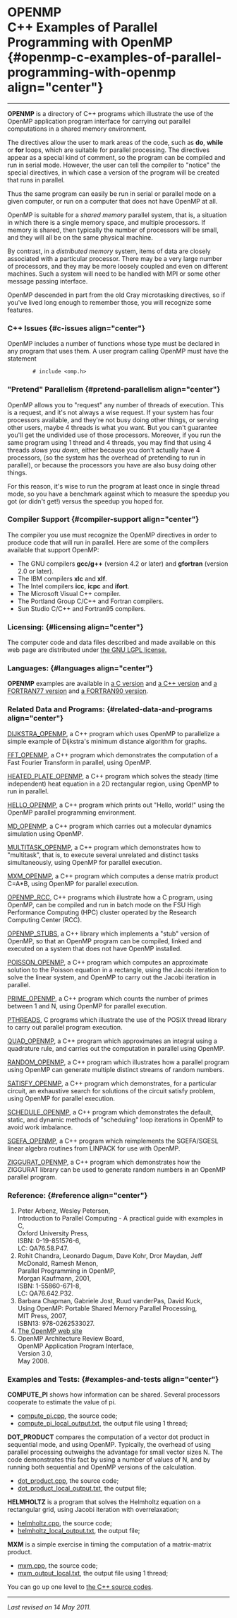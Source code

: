 OPENMP\
C++ Examples of Parallel Programming with OpenMP {#openmp-c-examples-of-parallel-programming-with-openmp align="center"}
================================================

------------------------------------------------------------------------

**OPENMP** is a directory of C++ programs which illustrate the use of
the OpenMP application program interface for carrying out parallel
computations in a shared memory environment.

The directives allow the user to mark areas of the code, such as **do**,
**while** or **for** loops, which are suitable for parallel processing.
The directives appear as a special kind of comment, so the program can
be compiled and run in serial mode. However, the user can tell the
compiler to "notice" the special directives, in which case a version of
the program will be created that runs in parallel.

Thus the same program can easily be run in serial or parallel mode on a
given computer, or run on a computer that does not have OpenMP at all.

OpenMP is suitable for a *shared memory* parallel system, that is, a
situation in which there is a single memory space, and multiple
processors. If memory is shared, then typically the number of processors
will be small, and they will all be on the same physical machine.

By contrast, in a *distributed memory* system, items of data are closely
associated with a particular processor. There may be a very large number
of processors, and they may be more loosely coupled and even on
different machines. Such a system will need to be handled with MPI or
some other message passing interface.

OpenMP descended in part from the old Cray microtasking directives, so
if you've lived long enough to remember those, you will recognize some
features.

### C++ Issues {#c-issues align="center"}

OpenMP includes a number of functions whose type must be declared in any
program that uses them. A user program calling OpenMP must have the
statement

            # include <omp.h>
          

### "Pretend" Parallelism {#pretend-parallelism align="center"}

OpenMP allows you to "request" any number of threads of execution. This
is a request, and it's not always a wise request. If your system has
four processors available, and they're not busy doing other things, or
serving other users, maybe 4 threads is what you want. But you can't
guarantee you'll get the undivided use of those processors. Moreover, if
you run the same program using 1 thread and 4 threads, you may find that
using 4 threads *slows you down*, either because you don't actually have
4 processors, (so the system has the overhead of pretending to run in
parallel), or because the processors you have are also busy doing other
things.

For this reason, it's wise to run the program at least once in single
thread mode, so you have a benchmark against which to measure the
speedup you got (or didn't get!) versus the speedup you hoped for.

### Compiler Support {#compiler-support align="center"}

The compiler you use must recognize the OpenMP directives in order to
produce code that will run in parallel. Here are some of the compilers
available that support OpenMP:

-   The GNU compilers **gcc/g++** (version 4.2 or later) and
    **gfortran** (version 2.0 or later).
-   The IBM compilers **xlc** and **xlf**.
-   The Intel compilers **icc**, **icpc** and **ifort**.
-   The Microsoft Visual C++ compiler.
-   The Portland Group C/C++ and Fortran compilers.
-   Sun Studio C/C++ and Fortran95 compilers.

### Licensing: {#licensing align="center"}

The computer code and data files described and made available on this
web page are distributed under [the GNU LGPL
license.](../../txt/gnu_lgpl.txt)

### Languages: {#languages align="center"}

**OPENMP** examples are available in [a C
version](../../c_src/openmp/openmp.md) and [a C++
version](../../master/openmp/openmp.md) and [a FORTRAN77
version](../../f77_src/openmp/openmp.md) and [a FORTRAN90
version](../../f_src/openmp/openmp.md).

### Related Data and Programs: {#related-data-and-programs align="center"}

[DIJKSTRA\_OPENMP](../../master/dijkstra_openmp/dijkstra_openmp.md),
a C++ program which uses OpenMP to parallelize a simple example of
Dijkstra's minimum distance algorithm for graphs.

[FFT\_OPENMP](../../master/fft_openmp/fft_openmp.md), a C++ program
which demonstrates the computation of a Fast Fourier Transform in
parallel, using OpenMP.

[HEATED\_PLATE\_OPENMP](../../master/heated_plate_openmp/heated_plate_openmp.md),
a C++ program which solves the steady (time independent) heat equation
in a 2D rectangular region, using OpenMP to run in parallel.

[HELLO\_OPENMP](../../master/hello_openmp/hello_openmp.md), a C++
program which prints out "Hello, world!" using the OpenMP parallel
programming environment.

[MD\_OPENMP](../../master/md_openmp/md_openmp.md), a C++ program
which carries out a molecular dynamics simulation using OpenMP.

[MULTITASK\_OPENMP](../../master/multitask_openmp/multitask_openmp.md),
a C++ program which demonstrates how to "multitask", that is, to execute
several unrelated and distinct tasks simultaneously, using OpenMP for
parallel execution.

[MXM\_OPENMP](../../master/mxm_openmp/mxm_openmp.md), a C++ program
which computes a dense matrix product C=A\*B, using OpenMP for parallel
execution.

[OPENMP\_RCC](../../master/openmp_rcc/openmp_rcc.md), C++ programs
which illustrate how a C program, using OpenMP, can be compiled and run
in batch mode on the FSU High Performance Computing (HPC) cluster
operated by the Research Computing Center (RCC).

[OPENMP\_STUBS](../../master/openmp_stubs/openmp_stubs.md), a C++
library which implements a "stub" version of OpenMP, so that an OpenMP
program can be compiled, linked and executed on a system that does not
have OpenMP installed.

[POISSON\_OPENMP](../../master/poisson_openmp/poisson_openmp.md), a
C++ program which computes an approximate solution to the Poisson
equation in a rectangle, using the Jacobi iteration to solve the linear
system, and OpenMP to carry out the Jacobi iteration in parallel.

[PRIME\_OPENMP](../../master/prime_openmp/prime_openmp.md), a C++
program which counts the number of primes between 1 and N, using OpenMP
for parallel execution.

[PTHREADS](../../c_src/pthreads/pthreads.md), C programs which
illustrate the use of the POSIX thread library to carry out parallel
program execution.

[QUAD\_OPENMP](../../master/quad_openmp/quad_openmp.md), a C++
program which approximates an integral using a quadrature rule, and
carries out the computation in parallel using OpenMP.

[RANDOM\_OPENMP](../../master/random_openmp/random_openmp.md), a C++
program which illustrates how a parallel program using OpenMP can
generate multiple distinct streams of random numbers.

[SATISFY\_OPENMP](../../master/satisfy_openmp/satisfy_openmp.md), a
C++ program which demonstrates, for a particular circuit, an exhaustive
search for solutions of the circuit satisfy problem, using OpenMP for
parallel execution.

[SCHEDULE\_OPENMP](../../master/schedule_openmp/schedule_openmp.md),
a C++ program which demonstrates the default, static, and dynamic
methods of "scheduling" loop iterations in OpenMP to avoid work
imbalance.

[SGEFA\_OPENMP](../../master/sgefa_openmp/sgefa_openmp.md), a C++
program which reimplements the SGEFA/SGESL linear algebra routines from
LINPACK for use with OpenMP.

[ZIGGURAT\_OPENMP](../../master/ziggurat_openmp/ziggurat_openmp.md),
a C++ program which demonstrates how the ZIGGURAT library can be used to
generate random numbers in an OpenMP parallel program.

### Reference: {#reference align="center"}

1.  Peter Arbenz, Wesley Petersen,\
    Introduction to Parallel Computing - A practical guide with examples
    in C,\
    Oxford University Press,\
    ISBN: 0-19-851576-6,\
    LC: QA76.58.P47.
2.  Rohit Chandra, Leonardo Dagum, Dave Kohr, Dror Maydan, Jeff
    McDonald, Ramesh Menon,\
    Parallel Programming in OpenMP,\
    Morgan Kaufmann, 2001,\
    ISBN: 1-55860-671-8,\
    LC: QA76.642.P32.
3.  Barbara Chapman, Gabriele Jost, Ruud vanderPas, David Kuck,\
    Using OpenMP: Portable Shared Memory Parallel Processing,\
    MIT Press, 2007,\
    ISBN13: 978-0262533027.
4.  [The OpenMP web site](http://www.openmp.org/)
5.  OpenMP Architecture Review Board,\
    OpenMP Application Program Interface,\
    Version 3.0,\
    May 2008.

### Examples and Tests: {#examples-and-tests align="center"}

**COMPUTE\_PI** shows how information can be shared. Several processors
cooperate to estimate the value of pi.

-   [compute\_pi.cpp](compute_pi.cpp), the source code;
-   [compute\_pi\_local\_output.txt](compute_pi_local_output.txt), the
    output file using 1 thread;

**DOT\_PRODUCT** compares the computation of a vector dot product in
sequential mode, and using OpenMP. Typically, the overhead of using
parallel processing outweighs the advantage for small vector sizes N.
The code demonstrates this fact by using a number of values of N, and by
running both sequential and OpenMP versions of the calculation.

-   [dot\_product.cpp](dot_product.cpp), the source code;
-   [dot\_product\_local\_output.txt](dot_product_local_output.txt), the
    output file;

**HELMHOLTZ** is a program that solves the Helmholtz equation on a
rectangular grid, using Jacobi iteration with overrelaxation;

-   [helmholtz.cpp](helmholtz.cpp), the source code;
-   [helmholtz\_local\_output.txt](helmholtz_local_output.txt), the
    output file;

**MXM** is a simple exercise in timing the computation of a
matrix-matrix product.

-   [mxm.cpp](mxm.cpp), the source code;
-   [mxm\_output\_local.txt](mxm_output_local.txt), the output file
    using 1 thread;

You can go up one level to [the C++ source codes](../cpp_src.md).

------------------------------------------------------------------------

*Last revised on 14 May 2011.*

